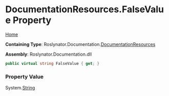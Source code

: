 <a name="_top"></a>

# DocumentationResources\.FalseValue Property

[Home](../../../../README.md#_top)

**Containing Type**: Roslynator\.Documentation\.[DocumentationResources](../README.md#_top)

**Assembly**: Roslynator\.Documentation\.dll

```csharp
public virtual string FalseValue { get; }
```

### Property Value

System\.[String](https://docs.microsoft.com/en-us/dotnet/api/system.string)

